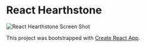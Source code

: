 # React Hearthstone

![React Hearthstone Screen Shot](https://user-images.githubusercontent.com/1532640/28344958-3cc56f6c-6c27-11e7-9ec0-e31db41b837d.png)

This project was bootstrapped with [Create React App](https://github.com/facebookincubator/create-react-app).
